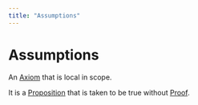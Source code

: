 ```yaml
---
title: "Assumptions"
---
```

# Assumptions
An [Axiom](Axioms.md) that is local in scope.

It is a [Proposition](Proposition.md) that is taken to be true without [Proof](Proof.md).